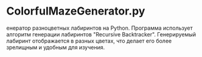# ColorfulMazeGenerator.py

енератор разноцветных лабиринтов на Python. Программа использует алгоритм генерации лабиринтов "Recursive Backtracker". Генерируемый лабиринт отображается в разных цветах, что делает его более зрелищным и удобным для изучения.
